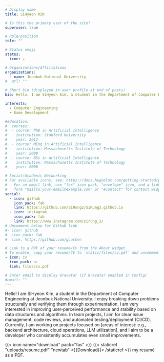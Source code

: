```yaml
---
# Display name
title: SiHyeon Kim

# Is this the primary user of the site?
superuser: true

# Role/position
role: ""

# Status emoji
status:
  icon: ☕️

# Organizations/Affiliations
organizations:
  - name: Jeonbuk National University
#  url: ""

# Short bio (displayed in user profile at end of posts)
bio: Hello. I am SiHyeon Kim, a student in the Department of Computer Engineering at Jeonbuk National University.

interests:
  - Computer Engineering
  - Game Development

#education:
#  courses:
#  - course: PhD in Artificial Intelligence
#    institution: Stanford University
#    year: 2012
#  - course: MEng in Artificial Intelligence
#    institution: Massachusetts Institute of Technology
#    year: 2009
#  - course: BSc in Artificial Intelligence
#    institution: Massachusetts Institute of Technology
#    year: 2008

# Social/Academic Networking
# For available icons, see: https://docs.hugoblox.com/getting-started/page-builder/#icons
#   For an email link, use "fas" icon pack, "envelope" icon, and a link in the
#   form "mailto:your-email@example.com" or "#contact" for contact widget.
social:
  - icon: github
    icon_pack: fab
    link: https://github.com/SiRung2/SiRung2.github.io
  - icon: instagram
    icon_pack: fab
    link: https://www.instagram.com/sirung_2/
# Uncomment below for Github link
#- icon: github
#  icon_pack: fab
#  link: https://github.com/gcushen

# Link to a PDF of your resume/CV from the About widget.
# To enable, copy your resume/CV to `static/files/cv.pdf` and uncomment the lines below.
- icon: cv
  icon_pack: ai
  link: files/cv.pdf

# Enter email to display Gravatar (if Gravatar enabled in Config)
#email: ""
---
```


Hello! I am SiHyeon Kim, a student in the Department of Computer Engineering at Jeonbuk National University. I enjoy breaking down problems structurally and verifying them through experimentation. I am very interested in improving user-perceived performance and stability based on data structures and algorithms. In team projects, I aim for clear issue management, code reviews, and automated testing/deployment (CI/CD). Currently, I am working on projects focused on [areas of interest: e.g., backend architecture, cloud operations, LLM utilization], and I aim to be a developer who consistently accumulates even small improvements.

{{< icon name="download" pack="fas" >}} {{< staticref "uploads/resume.pdf" "newtab" >}}Download{{< /staticref >}} my resumé as a PDF.
